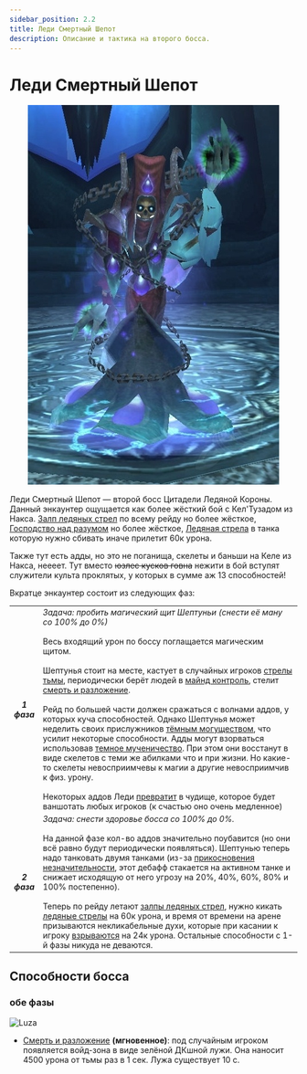 ```yaml
---
sidebar_position: 2.2
title: Леди Смертный Шепот
description: Описание и тактика на второго босса.
---
```


# Леди Смертный Шепот

<center>

![Ledi_huedi](/img/icc/DeathWhisper/lady_deathwhisper.jpg)

</center>

Леди Смертный Шепот — второй босс Цитадели Ледяной Короны. Данный энкаунтер ощущается как более жёсткий бой с Кел'Тузадом из Накса. [Залп ледяных стрел](https://www.wowhead.com/wotlk/ru/spell=72905) по всему рейду но более
жёсткое, [Господство над разумом](https://www.wowhead.com/wotlk/ru/spell=71289) но более
жёсткое, [Ледяная стрела](https://www.wowhead.com/wotlk/spell=71420) в танка которую нужно сбивать иначе прилетит 60к
урона.

Также тут есть адды, но это не поганища, скелеты и баньши на Келе из Накса, неееет. Тут вместо ~~юзлес кусков говна~~
нежити в бой вступят служители культа проклятых, у которых в сумме аж 13 способностей!

Вкратце энкаунтер состоит из следующих фаз:

|              |                                                                                                                                                                                                                                                                                                                                                                                                                                                                                                                                                                                                                                                                                                                                                                                                                                                                                                                                                                                                                                                                                                                                                      |
|:------------:|:-----------------------------------------------------------------------------------------------------------------------------------------------------------------------------------------------------------------------------------------------------------------------------------------------------------------------------------------------------------------------------------------------------------------------------------------------------------------------------------------------------------------------------------------------------------------------------------------------------------------------------------------------------------------------------------------------------------------------------------------------------------------------------------------------------------------------------------------------------------------------------------------------------------------------------------------------------------------------------------------------------------------------------------------------------------------------------------------------------------------------------------------------------|
| ***1 фаза*** | _Задача: пробить магический щит Шептуньи (снести её ману со 100% до 0%)_ <br/><br/> Весь входящий урон по боссу поглащается магическим щитом.<br/><br/> Шептунья стоит на месте, кастует в случайных игроков [стрелы тьмы](https://www.wowhead.com/wotlk/ru/spell=71254), периодически берёт людей в [майнд контроль](https://www.wowhead.com/wotlk/ru/spell=71289), стелит [смерть и разложение](https://www.wowhead.com/wotlk/ru/spell=71001). <br/><br/> Рейд по большей части должен сражаться с волнами аддов, у которых куча способностей. Однако Шептунья может неделить своих прислужников [тёмным могуществом](https://www.wowhead.com/wotlk/ru/spell=70901), что усилит некоторые способности. Адды могут взорваться использовав [темное мученичество](https://www.wowhead.com/wotlk/ru/spell=71236). При этом они восстанут в виде скелетов с теми же абилками что и при жизни. Но какие-то скелеты невосприимчевы к магии а другие невосприимчив к физ. урону. <br/><br/> Некоторых аддов Леди [превратит](https://www.wowhead.com/wotlk/ru/spell=70900) в чудище, которое будет ваншотать любых игроков (к счастью оно очень медленное) |
| ***2 фаза*** | _Задача: снести здоровье босса со 100% до 0%._  <br/><br/> На данной фазе кол-во аддов значительно поубавится (но они всё равно будут периодически появляться). Шептунью теперь надо танковать двумя танками (из-за [прикосновения незначительности](https://www.wowhead.com/wotlk/ru/spell=71204), этот дебафф стакается на активном танке и снижает исходящую от него угрозу на 20%, 40%, 60%, 80% и 100% постепенно). <br/><br/>Теперь по рейду летают [залпы ледяных стрел](https://www.wowhead.com/wotlk/ru/spell=72905), нужно кикать [ледяные стрелы](https://www.wowhead.com/wotlk/spell=71420) на 60к урона, и время от времени на арене призываются некликабельные духи, которые при касании к игроку [взрываются](https://www.wowhead.com/wotlk/ru/spell=71544) на 24к урона. Остальные способности с 1-й фазы никуда не деваются.                                                                                                                                                                                                                                                                                                        |

## Способности босса

### обе фазы

<div class="imgright">

![Luza](/img/icc/DeathWhisper/deathwhisper_DaD.gif)

</div>


 - [Смерть и разложение](https://www.wowhead.com/wotlk/ru/spell=71001) **(мгновенное)**: под случайным игроком появляется войд-зона в виде зелёной ДКшной лужи. Она наносит 4500 урона от <span className="dmg-shadow">тьмы</span> раз в 1 сек. Лужа существует 10 с. 

